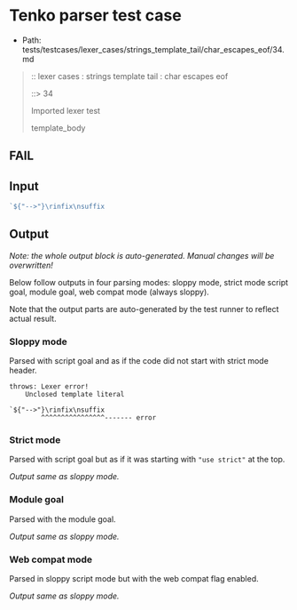 # Tenko parser test case

- Path: tests/testcases/lexer_cases/strings_template_tail/char_escapes_eof/34.md

> :: lexer cases : strings template tail : char escapes eof
>
> ::> 34
>
> Imported lexer test
>
> template_body

## FAIL

## Input

`````js
`${"-->"}\rinfix\nsuffix
`````

## Output

_Note: the whole output block is auto-generated. Manual changes will be overwritten!_

Below follow outputs in four parsing modes: sloppy mode, strict mode script goal, module goal, web compat mode (always sloppy).

Note that the output parts are auto-generated by the test runner to reflect actual result.

### Sloppy mode

Parsed with script goal and as if the code did not start with strict mode header.

`````
throws: Lexer error!
    Unclosed template literal

`${"-->"}\rinfix\nsuffix
        ^^^^^^^^^^^^^^^^------- error
`````

### Strict mode

Parsed with script goal but as if it was starting with `"use strict"` at the top.

_Output same as sloppy mode._

### Module goal

Parsed with the module goal.

_Output same as sloppy mode._

### Web compat mode

Parsed in sloppy script mode but with the web compat flag enabled.

_Output same as sloppy mode._
